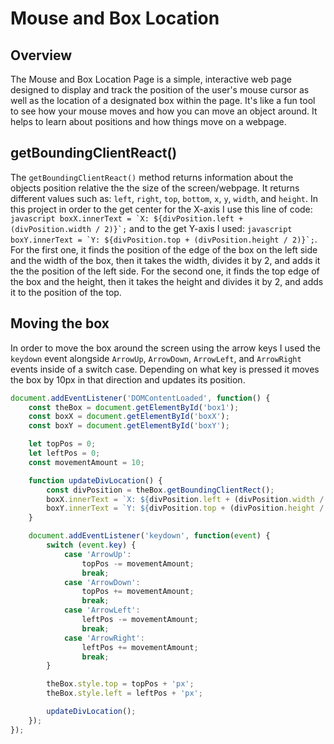 # Mouse and Box Location

## Overview
The Mouse and Box Location Page is a simple, interactive web page designed to display and track the position of the user's mouse cursor as well as the location of a designated box within the page.
It's like a fun tool to see how your mouse moves and how you can move an object around. It helps to learn about positions and how things move on a webpage.

## getBoundingClientReact()
The `getBoundingClientReact()` method returns information about the objects position relative the the size of the screen/webpage. It returns different values such as: `left`, `right`, `top`, `bottom`, `x`, `y`, `width`, and `height`. In this project in order to the get center for the X-axis I use this line of code: ```javascript boxX.innerText = `X: ${divPosition.left + (divPosition.width / 2)}`;``` and to the get Y-axis I used: ```javascript boxY.innerText = `Y: ${divPosition.top + (divPosition.height / 2)}`;```. For the first one, it finds the position of the edge of the box on the left side and the width of the box, then it takes the width, divides it by 2, and adds it the the position of the left side. For the second one, it finds the top edge of the box and the height, then it takes the height and divides it by 2, and adds it to the position of the top.

## Moving the box
In order to move the box around the screen using the arrow keys I used the `keydown` event alongside `ArrowUp`, `ArrowDown`, `ArrowLeft`, and `ArrowRight` events inside of a switch case. Depending on what key is pressed it moves the box by 10px in that direction and updates its position.
```javascript
document.addEventListener('DOMContentLoaded', function() {
    const theBox = document.getElementById('box1');
    const boxX = document.getElementById('boxX');
    const boxY = document.getElementById('boxY');

    let topPos = 0;
    let leftPos = 0;
    const movementAmount = 10;

    function updateDivLocation() {
        const divPosition = theBox.getBoundingClientRect();
        boxX.innerText = `X: ${divPosition.left + (divPosition.width / 2)}`;
        boxY.innerText = `Y: ${divPosition.top + (divPosition.height / 2)}`;
    }

    document.addEventListener('keydown', function(event) {
        switch (event.key) {
            case 'ArrowUp':
                topPos -= movementAmount;
                break;
            case 'ArrowDown':
                topPos += movementAmount;
                break;
            case 'ArrowLeft':
                leftPos -= movementAmount;
                break;
            case 'ArrowRight':
                leftPos += movementAmount;
                break;
        }

        theBox.style.top = topPos + 'px';
        theBox.style.left = leftPos + 'px';

        updateDivLocation();
    });
});
```
